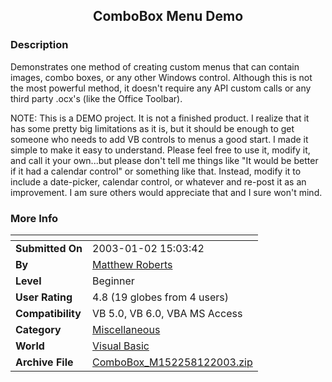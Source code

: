 ﻿<div align="center">

## ComboBox Menu Demo


</div>

### Description

Demonstrates one method of creating custom menus that can contain images, combo boxes, or any other Windows control. Although this is not the most powerful method, it doesn't require any API custom calls or any third party .ocx's (like the Office Toolbar).

NOTE: This is a DEMO project. It is not a finished product. I realize that it has some pretty big limitations as it is, but it should be enough to get someone who needs to add VB controls to menus a good start. I made it simple to make it easy to understand. Please feel free to use it, modify it, and call it your own...but please don't tell me things like "It would be better if it had a calendar control" or something like that. Instead, modify it to include a date-picker, calendar control, or whatever and re-post it as an improvement. I am sure others would appreciate that and I sure won't mind.
 
### More Info
 


<span>             |<span>
---                |---
**Submitted On**   |2003-01-02 15:03:42
**By**             |[Matthew Roberts](https://github.com/Planet-Source-Code/PSCIndex/blob/master/ByAuthor/matthew-roberts.md)
**Level**          |Beginner
**User Rating**    |4.8 (19 globes from 4 users)
**Compatibility**  |VB 5\.0, VB 6\.0, VBA MS Access
**Category**       |[Miscellaneous](https://github.com/Planet-Source-Code/PSCIndex/blob/master/ByCategory/miscellaneous__1-1.md)
**World**          |[Visual Basic](https://github.com/Planet-Source-Code/PSCIndex/blob/master/ByWorld/visual-basic.md)
**Archive File**   |[ComboBox\_M152258122003\.zip](https://github.com/Planet-Source-Code/matthew-roberts-combobox-menu-demo__1-42104/archive/master.zip)








